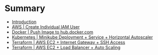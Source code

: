 # Summary

* [Introduction](README.md)
* [AWS | Create Individual IAM User](aws-create-individual-iam-user.md)
* [Docker | Push Image to hub.docker.com](docker-push-image-to-hub.md)
* [Kubernetes | Minikube Deployment + Service + Horizontal Autoscaler](kubernetes-minikube-deployment-service-horizontal-autoscale.md)
* [Terraform | AWS EC2 + Internet Gateway + SSH Access](terraform-aws-ec2-internet-gateway-ssh.md)
* [Terraform | AWS EC2 + Load Balancer + Auto Scaling](terraform-aws-load-balancer-auto-scaling.md)

<!-- * [Introduction](README.md)
* Amazon Web Services (AWS)
    * [? AWS Introduction](aws-introduction.md)
    * [Create Individual IAM User](aws-create-individual-iam-user.md)
* Docker
    * [? Docker Introduction](docker-introduction.md)
    * [Push Image to hub.docker.com](docker-push-image-to-hub.md)
* Kubernetes
    * [? Kubernetes Introduction](kubernetes-introduction.md)
    * [? Minikube + Service + Horizontal Autoscaler](kubernetes-minikube-service-horizontal-autoscale.md)
* Terraform
    * [? Terraform Introduction](terraform-introduction.md)
    * [AWS EC2 + Internet Gateway + SSH Access](terraform-aws-ec2-internet-gateway-ssh.md)
    * [AWS EC2 + Load Balancer + Auto Scaling](terraform-aws-load-balancer-auto-scaling.md) -->
